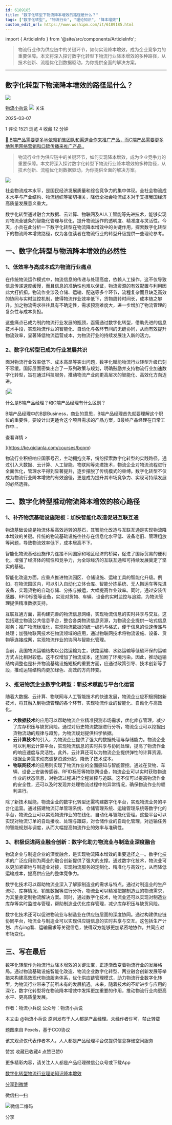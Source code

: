 ```yaml
---
id: 6189185
title: "数字化转型下物流降本增效的路径是什么？"
tags: ["数字化转型", "物流行业", "理论知识", "降本增效"]
custom_edit_url: https://www.woshipm.com/it/6189185.html
---
```

import { ArticleInfo } from '@site/src/components/ArticleInfo';

<ArticleInfo
    author="物流小兵说"
    authorLink="https://www.woshipm.com/u/658093"
    published="2025-03-07"
    views={1521}
    comments={1}
    collects={4}
/>

> 物流行业作为供应链中的关键环节，如何实现降本增效，成为企业竞争力的重要保障。本文将深入探讨数字化转型下物流行业降本增效的多种路径，从技术创新、流程优化到数据驱动，为你提供全面的解决方案。

---

## 数字化转型下物流降本增效的路径是什么？

[![](https://static.woshipm.com/view/woshipm_api_def_20241230105723_1637.jpg?imageView2/1/w/72/h/72/q/100)](https://www.woshipm.com/u/658093)

[物流小兵说](https://www.woshipm.com/u/658093) ![](https://static.woshipm.com/tag/1101_1@2x.png) 关注

2025-03-07

1 评论 1521 浏览 4 收藏 12 分钟

[🔗 B端产品需要更多地依赖销售团队和渠道合作来推广产品，而C端产品需要更多地利用网络营销和口碑传播来推广产品..](https://ke.qidianla.com/courses/bcpm)

> 物流行业作为供应链中的关键环节，如何实现降本增效，成为企业竞争力的重要保障。本文将深入探讨数字化转型下物流行业降本增效的多种路径，从技术创新、流程优化到数据驱动，为你提供全面的解决方案。

![](https://image.woshipm.com/2024/04/12/98023eb6-f8b9-11ee-8c03-00163e142b65.png)

社会物流成本水平，是国民经济发展质量和综合竞争力的集中体现。全社会物流成本水平与产业结构、物流组织等密切相关，降低全社会物流成本对于支撑我国经济高质量发展意义重大。

数字化转型通过融合大数据、云计算、物联网及AI人工智能等先进技术，能够实现对物流全链条的智能化管理与优化，提升物流运作的透明度、精准度与灵活性。今天，小兵在此分析一下数字化转型在物流降本增效中的关键作用，探索数字化转型下的物流降本增效路径，仅为各位读者在物流行业的转型升级提供一些理论参考。

## 一、数字化转型与物流降本增效的必然性

### 1、低效率与高成本成为物流行业痛点

在传统物流运作模式中，物流信息的传递与处理高度，依赖人工操作，这不仅导致信息传递速度缓慢，而且信息的准确性也难以保证，物流资源的有效配置与利用因此大打折扣。物流作业涉及仓储、运输、配送等多个环节，流程复杂而且缺乏高效的协同与实时监控机制，使得物流作业效率低下，货物周转时间长，成本随之攀升。加之物流需求往往具有不确定性，需求预测难度大，进一步增加了物流管理的复杂性与成本负担。

这些痛点已成为制约物流行业发展的瓶颈，亟需通过数字化转型，借助先进的信息技术手段，实现物流作业的智能化、自动化与各环节间的无缝协同，从而有效提升物流效率，显著降低物流运营成本，为物流行业的持续发展注入新的活力。

### 2、数字化转型已成为行业发展共识

面对物流行业效率低下、成本高昂等突出问题，数字化赋能物流行业转型升级已刻不容缓。国际层面密集出台了一系列政策与规划，明确鼓励并支持物流行业加速数字化转型，旨在通过科技服务，推动物流产业向更高层次的智能化、高效化方向迈进。

[![](https://image.woshipm.com/2023/07/27/6f50fd24-2c7f-11ee-875d-00163e0b5ff3.png)

什么是B端产品经理？和C端产品经理有什么区别？

B端产品经理中的B是Business，商业的意思，B端产品经理首先就要理解这个职位的重要性，要设计出更适合这个项目需求的产品方案，B最终产品经理在日常工作中...

查看详情 >

](https://ke.qidianla.com/courses/bcpm)

物流行业积极响应国家号召，主动拥抱变革，纷纷探索数字化转型的实践路径。通过引入大数据、云计算、人工智能、物联网等先进技术，物流企业对物流流程进行全面优化，管理水平得到显著提升，逐步摆脱了传统模式的束缚。数字化转型不仅成为物流行业降本增效的有效途径，更是成为提升其市场竞争力、实现可持续发展的必然选择。

## 二、数字化转型推动物流降本增效的核心路径

### 1、补齐物流基础设施短板：加快智能化改造促进互联互通

物流基础设施是物流体系高效运转的基石，其智能化改造与互联互通是实现物流降本增效的关键。传统的物流基础设施往往存在信息化水平低、设备老旧、管理粗放等问题，导致物流效率低下，成本居高不下。

智能化物流基础设施作为连接不同国家和地区经济的桥梁，促进了国际贸易的便利化，增强了经济体的韧性和竞争力，为全球经济的互联互通和可持续发展奠定了坚实的基础。

智能化改造方面，应重点推进物流园区、仓储设施、运输工具的智能化升级。例如，在物流园区内，可以引入自动化立体仓库、智能分拣系统、无人搬运车等先进设备，实现货物的自动存储、分拣与搬运，大幅提高作业效率。同时，通过安装传感器、RFID标签等设备，实现对货物、车辆、设备的实时监控与追踪，为物流管理提供精准数据支持。

互联互通方面，需构建完善的物流信息网络，实现物流信息的实时共享与交互。这包括建立物流公共信息平台，整合各类物流信息资源，为物流企业提供一站式信息服务；推广物流标准化，实现物流数据的统一编码与格式，便于信息的快速传递与处理；加强物联网技术在物流领域的应用，通过物联网技术将物流设施、设备、货物等连接成网，实现物流作业的协同与智能化管理。

当前，我国物流运输结构以公路运输为主，铁路运输、水路运输等低碳环保的运输方式占比相对较低。这不仅增加了物流成本，还加剧了环境污染。因此，推动运输结构调整也是补齐物流基础设施短板的重要方面，应通过政策引导、技术创新等手段，推动运输结构向更加绿色、高效的方向转变。

### 2、推进物流企业数字化转型：新技术赋能与平台化运营

随着大数据、云计算、物联网与人工智能技术的快速发展，物流企业应积极拥抱新技术，将其融入到物流管理的各个环节，实现物流作业的智能化、自动化与高效化。

*   **大数据技术**的应用可以帮助物流企业精准预测市场需求，优化库存管理，减少了库存积压与缺货风险。通过对历史物流数据进行分析，物流企业可以挖掘出货物流动的规律与趋势，为物流规划提供科学依据。
*   **云计算技术**的引入，为物流企业提供了强大的数据处理与存储能力。物流企业可以利用云计算平台，实现物流信息的实时共享与协同处理，提高了物流作业的响应速度与灵活性。此外，云计算还可以为物流企业提供弹性的计算资源，根据业务需求动态调整资源分配，降低了技术成本。
*   **物联网技术**的应用则实现了物流作业的全面感知与智能管控。通过在货物、车辆、设备上安装传感器、RFID标签等物联网设备，物流企业可以实时获取物流作业的状态信息，对物流过程进行全程监控与追踪。这不仅可以提高物流作业的安全性，还可以及时发现并处理物流过程中的异常情况，确保物流作业的顺利进行。

除了新技术赋能，物流企业的数字化转型还需构建数字化平台，实现物流业务的平台化运营。通过搭建物流订单管理系统、仓储管理系统、运输管理系统等数字化的平台，物流企业可以实现物流作业的在线化、自动化与智能化管理。这些平台可以实现对物流订单的自动接收、处理与跟踪，对仓储作业的自动化管理，对运输任务的智能规划与调度，从而大幅提高物流作业的效率与准确性。

### 3、积极促进两业融合创新：数字化助力物流业与制造业深度融合

物流企业与制造企业的深度融合，是实现物流降本增效的重要途径之一。数字化技术的广泛应用则为两业的融合创新提供了强大的支撑。通过数字化技术，物流业可以更加紧密地与制造业对接，实现物流服务的定制化、精准化与高效化，从而降低运输成本，提高供应链的整体竞争力。

数字化技术可以帮助物流业深入了解家制造业的需求与特点。通过对制造业的生产流程、库存情况、销售数据等进行分析，物流业可以精准把握制造业的物流需求，为其量身定制物流解决方案。同时，通过数字化技术，物流业还可以实现对制造业库存等实时监控与管理，帮助制造业优化库存管理，减少库存积压与缺货风险。

数字化技术还可以促进物流业与制造业在供应链层面的深度协同。通过构建供应链协同平台，物流业与制造业可以实现供应链信息的实时共享与交互。这包括生产计划、库存ing看、运输需求等关键信息，使得双方能够更加紧密地协作，共同应对市场变化。

## 三、写在最后

数字化转型作为物流行业降本增效的关键法宝，正逐渐改变着物流行业的发展格局。通过物流基础设施智能化改造、物流企业数字化转型、两业融合创新发展等举措来构建高效现代物流服务体系，优化供应链管理模式，助力物流行业数字化转型，为物流行业带来了前所未有的发展机遇。未来，随着技术的不断进步与应用的深化，数字化转型将在物流降本增效中发挥更加重要的作用，推动物流行业向更高水平、更高质量发展。

作者：物流小兵说 公众号：物流小兵说

本文由 @物流小兵说 原创发布于人人都是产品经理。未经作者许可，禁止转载

题图来自 Pexels，基于CC0协议

该文观点仅代表作者本人，人人都是产品经理平台仅提供信息存储空间服务

赞赏 收藏已收藏4 点赞已赞0

更多精彩内容，请关注人人都是产品经理微信公众号或下载App

[数字化转型](https://www.woshipm.com/tag/%e6%95%b0%e5%ad%97%e5%8c%96%e8%bd%ac%e5%9e%8b)[物流行业](https://www.woshipm.com/tag/%e7%89%a9%e6%b5%81%e8%a1%8c%e4%b8%9a)[理论知识](https://www.woshipm.com/tag/%e7%90%86%e8%ae%ba%e7%9f%a5%e8%af%86)[降本增效](https://www.woshipm.com/tag/%e9%99%8d%e6%9c%ac%e5%a2%9e%e6%95%88)

[分享到微博](https://service.weibo.com/share/share.php?appkey=2775287854&title=数字化转型下物流降本增效的路径是什么？&url=https://www.woshipm.com/it/6189185.html&pic=https://image.woshipm.com/2024/04/12/98023eb6-f8b9-11ee-8c03-00163e142b65.png)

微信扫一扫

![微信二维码](https://api.pwmqr.com/qrcode/create/?url=https://www.woshipm.com/it/6189185.html)

分享